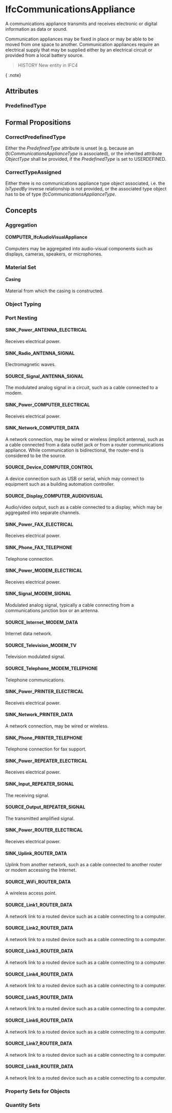 # IfcCommunicationsAppliance

A communications appliance transmits and receives electronic or digital information as data or sound.<!-- end of definition -->

Communication appliances may be fixed in place or may be able to be moved from one space to another. Communication appliances require an electrical supply that may be supplied either by an electrical circuit or provided from a local battery source.

> HISTORY  New entity in IFC4

{ .note}
>

## Attributes

### PredefinedType


## Formal Propositions

### CorrectPredefinedType
Either the _PredefinedType_ attribute is unset (e.g. because an _IfcCommunicationsApplianceType_ is associated), or the inherited attribute _ObjectType_ shall be provided, if the _PredefinedType_ is set to USERDEFINED.

### CorrectTypeAssigned
Either there is no communications appliance type object associated, i.e. the _IsTypedBy_ inverse relationship is not provided, or the associated type object has to be of type _IfcCommunicationsApplianceType_.

## Concepts

### Aggregation



#### COMPUTER_IfcAudioVisualAppliance

Computers may be aggregated into audio-visual components such as displays, cameras, speakers, or microphones.

### Material Set



#### Casing

Material from which the casing is constructed.

### Object Typing



### Port Nesting



#### SINK_Power_ANTENNA_ELECTRICAL

Receives electrical power.

#### SINK_Radio_ANTENNA_SIGNAL

Electromagnetic waves.

#### SOURCE_Signal_ANTENNA_SIGNAL

The modulated analog signal in a circuit, such as a cable connected to a modem.

#### SINK_Power_COMPUTER_ELECTRICAL

Receives electrical power.

#### SINK_Network_COMPUTER_DATA

A network connection, may be wired or wireless (implicit antenna), such as a cable connected from a data outlet jack or from a router communications appliance. While communication is bidirectional, the router-end is considered to be the source.

#### SOURCE_Device_COMPUTER_CONTROL

A device connection such as USB or serial, which may connect to equipment such as a building automation controller.

#### SOURCE_Display_COMPUTER_AUDIOVISUAL

Audio/video output, such as a cable connected to a display, which may be aggregated into separate channels.

#### SINK_Power_FAX_ELECTRICAL

Receives electrical power.

#### SINK_Phone_FAX_TELEPHONE

Telephone connection.

#### SINK_Power_MODEM_ELECTRICAL

Receives electrical power.

#### SINK_Signal_MODEM_SIGNAL

Modulated analog signal, typically a cable connecting from a communications junction box or an antenna.

#### SOURCE_Internet_MODEM_DATA

Internet data network.

#### SOURCE_Television_MODEM_TV

Television modulated signal.

#### SOURCE_Telephone_MODEM_TELEPHONE

Telephone communications.

#### SINK_Power_PRINTER_ELECTRICAL

Receives electrical power.

#### SINK_Network_PRINTER_DATA

A network connection, may be wired or wireless.

#### SINK_Phone_PRINTER_TELEPHONE

Telephone connection for fax support.

#### SINK_Power_REPEATER_ELECTRICAL

Receives electrical power.

#### SINK_Input_REPEATER_SIGNAL

The receiving signal.

#### SOURCE_Output_REPEATER_SIGNAL

The transmitted amplified signal.

#### SINK_Power_ROUTER_ELECTRICAL

Receives electrical power.

#### SINK_Uplink_ROUTER_DATA

Uplink from another network, such as a cable connected to another router or modem accessing the Internet.

#### SOURCE_WiFi_ROUTER_DATA

A wireless access point.

#### SOURCE_Link1_ROUTER_DATA

A network link to a routed device such as a cable connecting to a computer.

#### SOURCE_Link2_ROUTER_DATA

A network link to a routed device such as a cable connecting to a computer.

#### SOURCE_Link3_ROUTER_DATA

A network link to a routed device such as a cable connecting to a computer.

#### SOURCE_Link4_ROUTER_DATA

A network link to a routed device such as a cable connecting to a computer.

#### SOURCE_Link5_ROUTER_DATA

A network link to a routed device such as a cable connecting to a computer.

#### SOURCE_Link6_ROUTER_DATA

A network link to a routed device such as a cable connecting to a computer.

#### SOURCE_Link7_ROUTER_DATA

A network link to a routed device such as a cable connecting to a computer.

#### SOURCE_Link8_ROUTER_DATA

A network link to a routed device such as a cable connecting to a computer.

### Property Sets for Objects



### Quantity Sets



